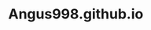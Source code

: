 # Angus998.github.io

<!DOCTYPE html>
<html lang="zh-CN">
<head>
    <meta charset="UTF-8">
    <meta name="viewport" content="width=device-width, initial-scale=1.0">
    <title>AI周报</title>
    <style>
        /* 居中标题的样式 */
        .center-title {
            text-align: center; /* 文本居中对齐 */
            font-size: 24px; /* 根据需要调整字体大小 */
            font-weight: bold; /* 加粗标题 */
            margin-bottom: 20px; /* 标题与内容之间的间距 */
        }

        /* 小标题的样式 */
        .sub-title {
            font-size: 18px; /* 根据需要调整字体大小 */
            font-weight: bold; /* 加粗小标题 */
            margin-top: 15px; /* 小标题与上一个内容之间的间距 */
        }

        /* 可折叠内容的样式 */
        details {
            margin-left: 20px; /* 内容缩进 */
        }
        /* 设置图片容器的样式 */
        .image-container {
            display: flex;           /* 使用 Flexbox 布局 */
            justify-content: center; /* 水平居中 */
            align-items: center;     /* 垂直居中 */
            height: 100vh;           /* 容器高度为视口高度 */
            overflow: hidden;        /* 防止图片超出容器 */
        }

        /* 设置图片的样式 */
        .image-container img {
            max-width: 100%;         /* 图片最大宽度为容器宽度 */
            max-height: 100%;        /* 图片最大高度为容器高度 */
            object-fit: contain;     /* 保持图片的宽高比并填充容器 */
        }
    </style>
</head>
<body>
    <!-- 当前周报 -->
    <h1 class="center-title">AI周报(0118-0124)</h1>
    <div>
        <p class="sub-title">1、XXX</p>
        <details>
            <summary>点击展开内容</summary>
            <!-- 图片容器 -->
            <div class="image-container">
                <img src="./探一下.jpg" alt="描述图片的文字">
            </div>
        </details>
        <p class="sub-title">2、XXX</p>
        <details>
            <summary>点击展开内容</summary>
            <p>xxxx</p>
        </details>
    </div>

    <!-- 往期周报 -->
    <h1 class="center-title">往期周报</h1>
    <div>
        <p class="sub-title">1、AI周报(0110-0117)</p>
        <details>
            <summary>简要内容</summary>
            <p>AI应用——京东健康发布医院全场景应用大模型， 面向患者、医生、医院</p>
            <p>AI应用——阿里推出图生视频应用，面向商家的电商商品视频智造</p>
            <p>AI模型——科大讯飞发布国内首个端到端语音同传大模型，未来赋能翻译行业工作提效</p>
            <p>AI模型——面壁智能再推端侧模型，模型压缩挑战内存、功耗、算力三座大山</p>
        </details>
    </div>
</body>
</html>
